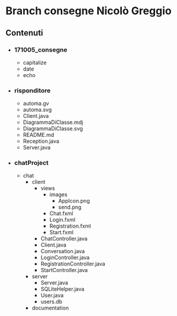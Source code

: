 # Branch consegne Nicolò Greggio

## Contenuti
- ### 171005_consegne
    - capitalize
    - date
    - echo


- ### risponditore
    - automa.gv
    - automa.svg
    - Client.java
    - DiagrammaDiClasse.mdj
    - DiagrammaDiClasse.svg
    - README.md
    - Reception.java
    - Server.java

- ### chatProject
    - chat
        - client
            - views
                - images
                    - AppIcon.png
                    - send.png
                - Chat.fxml
                - Login.fxml
                - Registration.fxml
                - Start.fxml
            - ChatController.java
            - Client.java
            - Conversation.java
            - LoginController.java
            - RegistrationController.java
            - StartController.java
        - server
            - Server.java
            - SQLiteHelper.java
            - User.java
            - users.db
        - documentation
